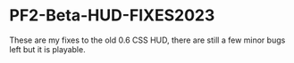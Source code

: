 # PF2-Beta-HUD-FIXES2023
These are my fixes to the old 0.6 CSS HUD, there are still a few minor bugs left but it is playable.
